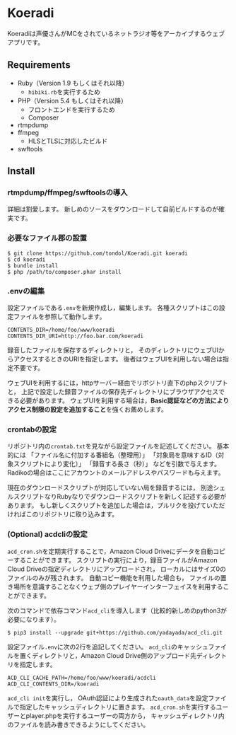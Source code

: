 Koeradi
====

Koeradiは声優さんがMCをされているネットラジオ等をアーカイブするウェブアプリです。

Requirements
----

- Ruby（Version 1.9 もしくはそれ以降）
    - `hibiki.rb`を実行するため
- PHP（Version 5.4 もしくはそれ以降）
    - フロントエンドを実行するため
    - Composer
- rtmpdump
- ffmpeg
    - HLSとTLSに対応したビルド
- swftools

Install
----

### rtmpdump/ffmpeg/swftoolsの導入

詳細は割愛します。
新しめのソースをダウンロードして自前ビルドするのが確実です。

### 必要なファイル郡の設置

```
$ git clone https://github.com/tondol/Koeradi.git koeradi
$ cd koeradi
$ bundle install
$ php /path/to/composer.phar install
```

### .envの編集

設定ファイルである`.env`を新規作成し，編集します。
各種スクリプトはこの設定ファイルを参照して動作します。

```
CONTENTS_DIR=/home/foo/www/koeradi
CONTENTS_DIR_URI=http://foo.bar.com/koeradi
```

録音したファイルを保存するディレクトリと，
そのディレクトリにウェブUIからアクセスするときのURIを指定します。
後者はウェブUIを利用しない場合は指定不要です。

ウェブUIを利用するには，httpサーバー経由でリポジトリ直下のphpスクリプトと，
上記で設定した録音ファイルの保存先ディレクトリにブラウザアクセスできる必要があります。
ウェブUIを利用する場合は，**Basic認証などの方法によりアクセス制限の設定を追加すること**を強くお薦めします。

### crontabの設定

リポジトリ内の`crontab.txt`を見ながら設定ファイルを記述してください。
基本的には
「ファイル名に付加する番組名（整理用）」
「対象局を意味するID（対象スクリプトにより変化）」
「録音する長さ（秒）」
などを引数で与えます。
Radikoの場合はここにアカウントのメールアドレスやパスワードも与えます。

現在のダウンロードスクリプトが対応していない局を録音するには，
別途シェルスクリプトなりRubyなりでダウンロードスクリプトを新しく記述する必要があります。
もし新しくスクリプトを追加した場合は，プルリクを投げていただければこのリポジトリに取り込みます。

### (Optional) acdcliの設定

`acd_cron.sh`を定期実行することで，Amazon Cloud Driveにデータを自動コピーすることができます。
スクリプトの実行により，録音ファイルがAmazon Cloud Driveの指定ディレクトリにアップロードされ，
ローカルにはサイズ0のファイルのみが残されます。
自動コピー機能を利用した場合も，
ファイルの置き場所を意識することなくウェブ側のプレイヤーインターフェイスを利用することができます。

次のコマンドで依存コマンド`acd_cli`を導入します（比較的新しめのpython3が必要になります）。

```
$ pip3 install --upgrade git+https://github.com/yadayada/acd_cli.git
```

設定ファイル`.env`に次の2行を追記してください。
`acd_cli`のキャッシュファイルを置くディレクトリと，Amazon Cloud Drive側のアップロード先ディレクトリを指定します。

```
ACD_CLI_CACHE_PATH=/home/foo/www/koeradi/acdcli
ACD_CLI_CONTENTS_DIR=/koeradi
```

`acd_cli init`を実行し，
OAuth認証により生成された`oauth_data`を設定ファイルで指定したキャッシュディレクトリに置きます。
`acd_cron.sh`を実行するユーザーとplayer.phpを実行するユーザーの両方から，
キャッシュディレクトリ内のファイルを読み書きできるようにしてください。
